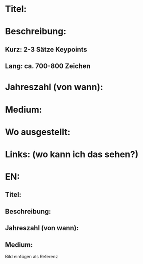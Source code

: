 
# Titel: 

# Beschreibung:

## Kurz: 2-3 Sätze Keypoints

## Lang: ca. 700-800 Zeichen

# Jahreszahl (von wann):

# Medium:

# Wo ausgestellt: 

# Links: (wo kann ich das sehen?)
# EN:

## Titel:

## Beschreibung:

## Jahreszahl (von wann):

## Medium:

Bild einfügen als Referenz
